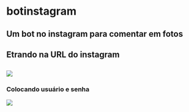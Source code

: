 # botinstagram
 Um bot no instagram para comentar em fotos
 -----
## Etrando na URL do instagram 
 ![](https://ik.imagekit.io/cvl9jqbo47c/entrando_na_pag_yPBxCWzGin.png)
 -----
### Colocando usuário e senha
 ![](https://ik.imagekit.io/cvl9jqbo47c/usurario_senha_Ys_IrqSx1.png)
